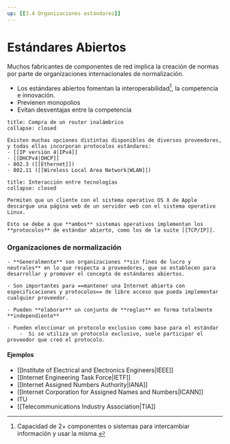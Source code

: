```yaml
---
up: [[3.4 Organizaciones estándares]]
---
```

# Estándares Abiertos
Muchos fabricantes de componentes de red implica la creación de  normas por parte de organizaciones internacionales de normalización.
- Los estándares abiertos fomentan la interoperabilidad[^1], la competencia e innovación.
- Previenen monopolios
- Evitan desventajas entre la competencia

```ad-example
title: Compra de un router inalámbrico
collapse: closed

Existen muchas opciones distintas disponibles de diversos proveedores, y todas ellas incorporan protocolos estándares: 
- [[IP versión 4|IPv4]]
- [[DHCPv4|DHCP]]
- 802.3 ([[Ethernet]])
- 802.11 ([[Wireless Local Area Network|WLAN]])

```
```ad-example
title: Interacción entre tecnologías
collapse: closed

Permiten que un cliente con el sistema operativo OS X de Apple descargue una página web de un servidor web con el sistema operativo Linux.

Esto se debe a que **ambos** sistemas operativos implementan los **protocolos** de estándar abierto, como los de la suite [[TCP/IP]].
```

### Organizaciones de normalización
```ad-info
- **Generalmente** son organizaciones **sin fines de lucro y neutrales** en lo que respecta a proveedores, que se establecen para desarrollar y promover el concepto de estándares abiertos.

- Son importantes para ==mantener una Internet abierta con especificaciones y protocolos== de libre acceso que pueda implementar cualquier proveedor.

- Pueden **elaborar** un conjunto de **reglas** en forma totalmente **independiente**

- Pueden eleccionar un protocolo exclusivo como base para el estándar
	-  Si se utiliza un protocolo exclusivo, suele participar el proveedor que creó el protocolo.
```
#### Ejemplos
- [[Institute of Electrical and Electronics Engineers|IEEE]]
- [[Internet Engineering Task Force|IETF]]
- [[Internet Assigned Numbers Authority|IANA]]
- [[Internet Corporation for Assigned Names and Numbers|ICANN]]
- ITU
- [[Telecommunications Industry Association|TIA]]

[^1]: Capacidad de 2+ componentes o sistemas para intercambiar información y usar la misma.